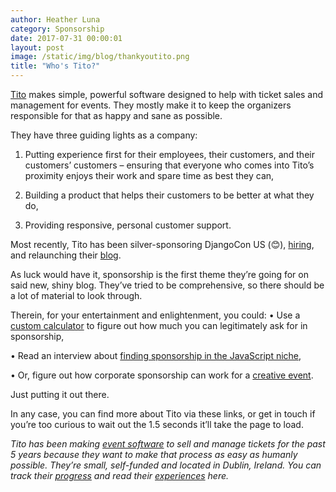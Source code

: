 ```yaml
---
author: Heather Luna
category: Sponsorship
date: 2017-07-31 00:00:01
layout: post
image: /static/img/blog/thankyoutito.png
title: "Who's Tito?"
---
```


[Tito](https://ti.to/) makes simple, powerful software designed to
help with ticket sales and management for events. They mostly make it
to keep the organizers responsible for that as happy and sane as
possible.

They have three guiding lights as a company:

1. Putting experience first for their employees, their customers, and
their customers’ customers – ensuring that everyone who comes into
Tito’s proximity enjoys their work and spare time as best they can,

2. Building a product that helps their customers to be better at what
they do,

3. Providing responsive, personal customer support.

Most recently, Tito has been silver-sponsoring DjangoCon US (😊), 
[hiring](https://tito.io/about), and relaunching their
[blog](http://blog.tito.io/posts). 

As luck would have it, sponsorship is the first theme they’re going for
on said new, shiny blog. They’ve tried to be comprehensive, so there
should be a lot of material to look through.

Therein, for your entertainment and enlightenment, you could:
•	Use a [custom calculator](http://downloads.tito.io/sponsorship-cost-calculator) 
to figure out how much you can legitimately ask for in sponsorship,

•	Read an interview about
[finding sponsorship in the JavaScript niche](http://blog.tito.io/posts/how-to-secure-event-sponsorship),

•	Or, figure out how corporate sponsorship can work for a
[creative event](http://blog.tito.io/posts/corporate-sponsorship-for-a-creative-event-can-work-0). 

Just putting it out there. 

In any case, you can find more about Tito via these links, or get in
touch if you’re too curious to wait out the 1.5 seconds it’ll take the
page to load. 

*Tito has been making [event software](https://ti.to/) to sell and
manage tickets for the past 5 years because they want to make that
process as easy as humanly possible. They’re small, self-funded and
located in Dublin, Ireland. You can track their
[progress](http://blog.tito.io/posts/topic/new-features)
and read their 
[experiences](http://blog.tito.io/posts/topic/announcements) here.* 





